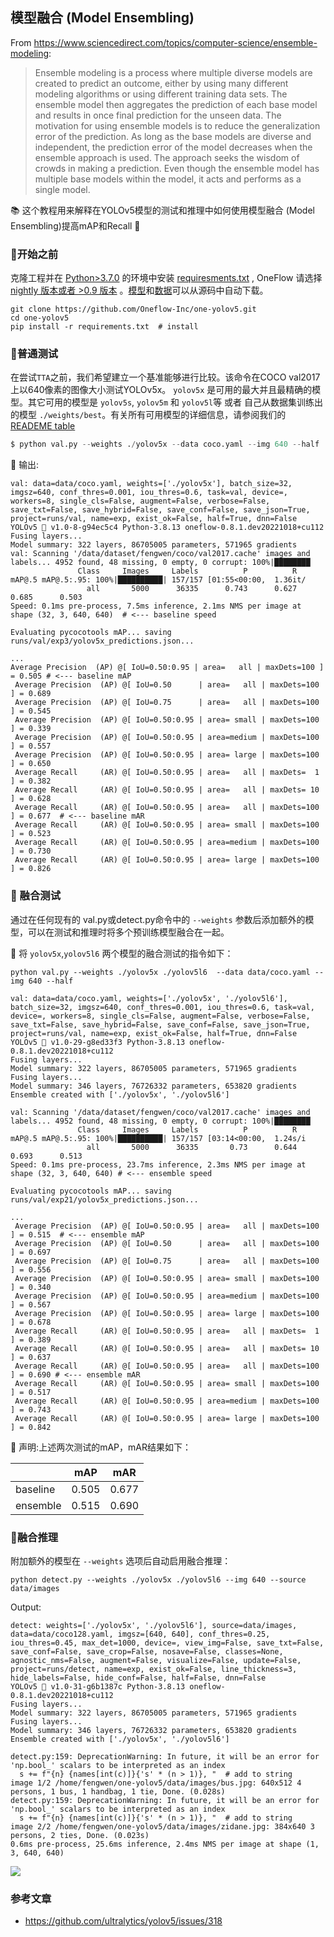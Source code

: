## 模型融合 (Model Ensembling)

From https://www.sciencedirect.com/topics/computer-science/ensemble-modeling:
>   Ensemble modeling is a process where multiple diverse models are created to predict an outcome, either by using many different modeling algorithms or using different training data sets. The ensemble model then aggregates the prediction of each base model and results in once final prediction for the unseen data. The motivation for using ensemble models is to reduce the generalization error of the prediction. As long as the base models are diverse and independent, the prediction error of the model decreases when the ensemble approach is used. The approach seeks the wisdom of crowds in making a prediction. Even though the ensemble model has multiple base models within the model, it acts and performs as a single model.

📚 这个教程用来解释在YOLOv5模型的测试和推理中如何使用模型融合 (Model Ensembling)提高mAP和Recall 🚀

### 📌开始之前
克隆工程并在 [Python>3.7.0](https://www.python.org/) 的环境中安装 [requiresments.txt](https://github.com/Oneflow-Inc/one-yolov5/blob/main/requirements.txt) , OneFlow 请选择 [nightly 版本或者 >0.9 版本](https://github.com/Oneflow-Inc/oneflow#install-with-pip-package) 。[模型](https://github.com/Oneflow-Inc/one-yolov5/tree/main/models)和[数据](https://github.com/Oneflow-Inc/one-yolov5/tree/main/data)可以从源码中自动下载。

```shell
git clone https://github.com/Oneflow-Inc/one-yolov5.git
cd one-yolov5
pip install -r requirements.txt  # install
```


### 📌普通测试

在尝试`TTA`之前，我们希望建立一个基准能够进行比较。该命令在COCO val2017上以640像素的图像大小测试YOLOv5x。 `yolov5x` 是可用的最大并且最精确的模型。其它可用的模型是 `yolov5s`, `yolov5m`  和 `yolov5l`等  或者 自己从数据集训练出的模型 `./weights/best`。有关所有可用模型的详细信息，请参阅我们的 [READEME table](https://github.com/Oneflow-Inc/one-yolov5#%E9%A2%84%E8%AE%AD%E7%BB%83%E6%A3%80%E6%9F%A5%E7%82%B9)

```python
$ python val.py --weights ./yolov5x --data coco.yaml --img 640 --half
```

📢 输出:
```shell
val: data=data/coco.yaml, weights=['./yolov5x'], batch_size=32, imgsz=640, conf_thres=0.001, iou_thres=0.6, task=val, device=, workers=8, single_cls=False, augment=False, verbose=False, save_txt=False, save_hybrid=False, save_conf=False, save_json=True, project=runs/val, name=exp, exist_ok=False, half=True, dnn=False
YOLOv5 🚀 v1.0-8-g94ec5c4 Python-3.8.13 oneflow-0.8.1.dev20221018+cu112 
Fusing layers... 
Model summary: 322 layers, 86705005 parameters, 571965 gradients
val: Scanning '/data/dataset/fengwen/coco/val2017.cache' images and labels... 4952 found, 48 missing, 0 empty, 0 corrupt: 100%|████████
               Class     Images     Labels          P          R     mAP@.5 mAP@.5:.95: 100%|██████████| 157/157 [01:55<00:00,  1.36it/
                 all       5000      36335      0.743      0.627      0.685      0.503
Speed: 0.1ms pre-process, 7.5ms inference, 2.1ms NMS per image at shape (32, 3, 640, 640)  # <--- baseline speed

Evaluating pycocotools mAP... saving runs/val/exp3/yolov5x_predictions.json...

...
Average Precision  (AP) @[ IoU=0.50:0.95 | area=   all | maxDets=100 ] = 0.505 # <--- baseline mAP
 Average Precision  (AP) @[ IoU=0.50      | area=   all | maxDets=100 ] = 0.689
 Average Precision  (AP) @[ IoU=0.75      | area=   all | maxDets=100 ] = 0.545
 Average Precision  (AP) @[ IoU=0.50:0.95 | area= small | maxDets=100 ] = 0.339
 Average Precision  (AP) @[ IoU=0.50:0.95 | area=medium | maxDets=100 ] = 0.557
 Average Precision  (AP) @[ IoU=0.50:0.95 | area= large | maxDets=100 ] = 0.650
 Average Recall     (AR) @[ IoU=0.50:0.95 | area=   all | maxDets=  1 ] = 0.382
 Average Recall     (AR) @[ IoU=0.50:0.95 | area=   all | maxDets= 10 ] = 0.628
 Average Recall     (AR) @[ IoU=0.50:0.95 | area=   all | maxDets=100 ] = 0.677  # <--- baseline mAR
 Average Recall     (AR) @[ IoU=0.50:0.95 | area= small | maxDets=100 ] = 0.523
 Average Recall     (AR) @[ IoU=0.50:0.95 | area=medium | maxDets=100 ] = 0.730
 Average Recall     (AR) @[ IoU=0.50:0.95 | area= large | maxDets=100 ] = 0.826
```

### 📌 融合测试

通过在任何现有的 val.py或detect.py命令中的 `--weights` 参数后添加额外的模型，可以在测试和推理时将多个预训练模型融合在一起。

📢 将 `yolov5x`,`yolov5l6` 两个模型的融合测试的指令如下：
```
python val.py --weights ./yolov5x ./yolov5l6  --data data/coco.yaml --img 640 --half
```

```
val: data=data/coco.yaml, weights=['./yolov5x', './yolov5l6'], batch_size=32, imgsz=640, conf_thres=0.001, iou_thres=0.6, task=val, device=, workers=8, single_cls=False, augment=False, verbose=False, save_txt=False, save_hybrid=False, save_conf=False, save_json=True, project=runs/val, name=exp, exist_ok=False, half=True, dnn=False
YOLOv5 🚀 v1.0-29-g8ed33f3 Python-3.8.13 oneflow-0.8.1.dev20221018+cu112 
Fusing layers... 
Model summary: 322 layers, 86705005 parameters, 571965 gradients
Fusing layers... 
Model summary: 346 layers, 76726332 parameters, 653820 gradients
Ensemble created with ['./yolov5x', './yolov5l6']

val: Scanning '/data/dataset/fengwen/coco/val2017.cache' images and labels... 4952 found, 48 missing, 0 empty, 0 corrupt: 100%|████████
               Class     Images     Labels          P          R     mAP@.5 mAP@.5:.95: 100%|██████████| 157/157 [03:14<00:00,  1.24s/i
                 all       5000      36335       0.73      0.644      0.693      0.513
Speed: 0.1ms pre-process, 23.7ms inference, 2.3ms NMS per image at shape (32, 3, 640, 640) # <--- ensemble speed

Evaluating pycocotools mAP... saving runs/val/exp21/yolov5x_predictions.json...

...
 Average Precision  (AP) @[ IoU=0.50:0.95 | area=   all | maxDets=100 ] = 0.515  # <--- ensemble mAP
 Average Precision  (AP) @[ IoU=0.50      | area=   all | maxDets=100 ] = 0.697
 Average Precision  (AP) @[ IoU=0.75      | area=   all | maxDets=100 ] = 0.556
 Average Precision  (AP) @[ IoU=0.50:0.95 | area= small | maxDets=100 ] = 0.340
 Average Precision  (AP) @[ IoU=0.50:0.95 | area=medium | maxDets=100 ] = 0.567
 Average Precision  (AP) @[ IoU=0.50:0.95 | area= large | maxDets=100 ] = 0.678
 Average Recall     (AR) @[ IoU=0.50:0.95 | area=   all | maxDets=  1 ] = 0.389
 Average Recall     (AR) @[ IoU=0.50:0.95 | area=   all | maxDets= 10 ] = 0.637
 Average Recall     (AR) @[ IoU=0.50:0.95 | area=   all | maxDets=100 ] = 0.690 # <--- ensemble mAR
 Average Recall     (AR) @[ IoU=0.50:0.95 | area= small | maxDets=100 ] = 0.517
 Average Recall     (AR) @[ IoU=0.50:0.95 | area=medium | maxDets=100 ] = 0.743
 Average Recall     (AR) @[ IoU=0.50:0.95 | area= large | maxDets=100 ] = 0.842
```

📢 声明:上述两次测试的mAP，mAR结果如下：

|          | mAP   | mAR   |
|----------|-------|-------|
| baseline | 0.505 | 0.677 |
| ensemble | 0.515 | 0.690 |

### 📌融合推理

附加额外的模型在 `--weights` 选项后自动启用融合推理：

```
python detect.py --weights ./yolov5x ./yolov5l6 --img 640 --source  data/images
```
Output:
```
detect: weights=['./yolov5x', './yolov5l6'], source=data/images, data=data/coco128.yaml, imgsz=[640, 640], conf_thres=0.25, iou_thres=0.45, max_det=1000, device=, view_img=False, save_txt=False, save_conf=False, save_crop=False, nosave=False, classes=None, agnostic_nms=False, augment=False, visualize=False, update=False, project=runs/detect, name=exp, exist_ok=False, line_thickness=3, hide_labels=False, hide_conf=False, half=False, dnn=False
YOLOv5 🚀 v1.0-31-g6b1387c Python-3.8.13 oneflow-0.8.1.dev20221018+cu112 
Fusing layers... 
Model summary: 322 layers, 86705005 parameters, 571965 gradients
Fusing layers... 
Model summary: 346 layers, 76726332 parameters, 653820 gradients
Ensemble created with ['./yolov5x', './yolov5l6']

detect.py:159: DeprecationWarning: In future, it will be an error for 'np.bool_' scalars to be interpreted as an index
  s += f"{n} {names[int(c)]}{'s' * (n > 1)}, "  # add to string
image 1/2 /home/fengwen/one-yolov5/data/images/bus.jpg: 640x512 4 persons, 1 bus, 1 handbag, 1 tie, Done. (0.028s)
detect.py:159: DeprecationWarning: In future, it will be an error for 'np.bool_' scalars to be interpreted as an index
  s += f"{n} {names[int(c)]}{'s' * (n > 1)}, "  # add to string
image 2/2 /home/fengwen/one-yolov5/data/images/zidane.jpg: 384x640 3 persons, 2 ties, Done. (0.023s)
0.6ms pre-process, 25.6ms inference, 2.4ms NMS per image at shape (1, 3, 640, 640)
```
<img src="/tutorials/03_chapter/model_ensembling_imgs/zidane.jpg">

### 参考文章

- https://github.com/ultralytics/yolov5/issues/318
